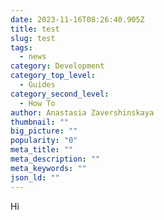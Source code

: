 ```yaml
---
date: 2023-11-16T08:26:40.905Z
title: test
slug: test
tags:
  - news
category: Development
category_top_level:
  - Guides
category_second_level:
  - How To
author: Anastasia Zavershinskaya
thumbnail: ""
big_picture: ""
popularity: "0"
meta_title: ""
meta_description: ""
meta_keywords: ""
json_ld: ""
---
```

Hi